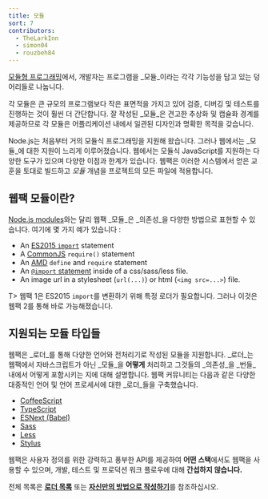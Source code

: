 ```yaml
---
title: 모듈
sort: 7
contributors:
  - TheLarkInn
  - simon04
  - rouzbeh84
---
```


[모듈형 프로그래밍](https://en.wikipedia.org/wiki/Modular_programming)에서, 개발자는 프로그램을 _모듈_이라는 각각 기능성을 담고 있는 덩어리들로 나눕니다.

각 모듈은 큰 규모의 프로그램보다 작은 표면적을 가지고 있어 검증, 디버깅 및 테스트를 진행하는 것이 훨씬 더 간단합니다. 잘 작성된 _모듈_은 견고한 추상화 및 캡슐화 경계를 제공하므로 각 모듈은 어플리케이션 내에서 일관된 디자인과 명확한 목적을 갖습니다.

Node.js는 처음부터 거의 모듈식 프로그래밍을 지원해 왔습니다.
그러나 웹에서는 _모듈_에 대한 지원이 느리게 이루어졌습니다.
웹에서는 모듈식 JavaScript를 지원하는 다양한 도구가 있으며 다양한 이점과 한계가 있습니다.
웹팩은 이러한 시스템에서 얻은 교훈을 토대로 빌드하고 _모듈_ 개념을 프로젝트의 모든 파일에 적용합니다.

## 웹팩 모듈이란?

[Node.js modules](https://nodejs.org/api/modules.html)와는 달리 웹팩 _모듈_은 _의존성_을 다양한 방법으로 표현할 수 있습니다. 여기에 몇 가지 예가 있습니다 :

* An [ES2015 `import`](https://developer.mozilla.org/en-US/docs/Web/JavaScript/Reference/Statements/import) statement
* A [CommonJS](http://www.commonjs.org/specs/modules/1.0/) `require()` statement
* An [AMD](https://github.com/amdjs/amdjs-api/blob/master/AMD.md) `define` and `require` statement
* An [`@import` statement](https://developer.mozilla.org/en-US/docs/Web/CSS/@import) inside of a css/sass/less file.
* An image url in a stylesheet (`url(...)`) or html (`<img src=...>`) file.

T> 웹팩 1은 ES2015 `import`를 변환하기 위해 특정 로더가 필요합니다. 그러나 이것은 웹팩 2를 통해 바로 가능해졌습니다.

## 지원되는 모듈 타입들

웹팩은 _로더_를 통해 다양한 언어와 전처리기로 작성된 모듈을 지원합니다. _로더_는 웹팩에서 자바스크립트가 아닌 _모듈_을 **어떻게** 처리하고 그것들의 _의존성_을 _번들_내에서 어떻게 포함시키는 지에 대해 설명합니다.
웹팩 커뮤니티는 다음과 같은 다양한 대중적인 언어 및 언어 프로세서에 대한 _로더_들을 구축했습니다.

* [CoffeeScript](http://coffeescript.org)
* [TypeScript](https://www.typescriptlang.org)
* [ESNext (Babel)](https://babeljs.io)
* [Sass](http://sass-lang.com)
* [Less](http://lesscss.org)
* [Stylus](http://stylus-lang.com)

웹팩은 사용자 정의를 위한 강력하고 풍부한 API를 제공하여 **어떤 스택**에서도 웹팩을 사용할 수 있으며, 개발, 테스트 및 프로덕션 워크 플로우에 대해 **간섭하지 않습니다.**

전체 목록은 [**로더 목록**](/loaders) 또는 [**자신만의 방법으로 작성하기**](/api/loaders)를 참조하십시오.

